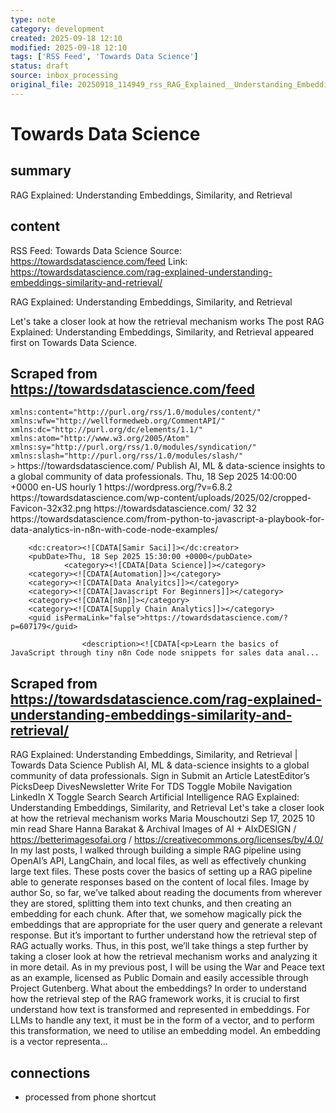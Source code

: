 ```yaml
---
type: note
category: development
created: 2025-09-18 12:10
modified: 2025-09-18 12:10
tags: ['RSS Feed', 'Towards Data Science']
status: draft
source: inbox_processing
original_file: 20250918_114949_rss_RAG_Explained__Understanding_Embeddings__Similarit.txt
---
```


# Towards Data Science

## summary
RAG Explained: Understanding Embeddings, Similarity, and Retrieval

## content
RSS Feed: Towards Data Science
Source: https://towardsdatascience.com/feed
Link: https://towardsdatascience.com/rag-explained-understanding-embeddings-similarity-and-retrieval/

RAG Explained: Understanding Embeddings, Similarity, and Retrieval

Let's take a closer look at how the retrieval mechanism works The post RAG Explained: Understanding Embeddings, Similarity, and Retrieval appeared first on Towards Data Science.

## Scraped from https://towardsdatascience.com/feed
<?xml version="1.0" encoding="UTF-8"?><rss version="2.0"
	xmlns:content="http://purl.org/rss/1.0/modules/content/"
	xmlns:wfw="http://wellformedweb.org/CommentAPI/"
	xmlns:dc="http://purl.org/dc/elements/1.1/"
	xmlns:atom="http://www.w3.org/2005/Atom"
	xmlns:sy="http://purl.org/rss/1.0/modules/syndication/"
	xmlns:slash="http://purl.org/rss/1.0/modules/slash/"
	>

<channel>
	<title>Towards Data Science</title>
	<atom:link href="https://towardsdatascience.com/feed/" rel="self" type="application/rss+xml" />
	<link>https://towardsdatascience.com/</link>
	<description>Publish AI, ML &#38; data-science insights to a global community of data professionals.</description>
	<lastBuildDate>Thu, 18 Sep 2025 14:00:00 +0000</lastBuildDate>
	<language>en-US</language>
	<sy:updatePeriod>
	hourly	</sy:updatePeriod>
	<sy:updateFrequency>
	1	</sy:updateFrequency>
	<generator>https://wordpress.org/?v=6.8.2</generator>

<image>
	<url>https://towardsdatascience.com/wp-content/uploads/2025/02/cropped-Favicon-32x32.png</url>
	<title>Towards Data Science</title>
	<link>https://towardsdatascience.com/</link>
	<width>32</width>
	<height>32</height>
</image> 
	<item>
		<title>From Python to JavaScript: A Playbook for Data Analytics in n8n with Code Node Examples</title>
		<link>https://towardsdatascience.com/from-python-to-javascript-a-playbook-for-data-analytics-in-n8n-with-code-node-examples/</link>
		
		<dc:creator><![CDATA[Samir Saci]]></dc:creator>
		<pubDate>Thu, 18 Sep 2025 15:30:00 +0000</pubDate>
				<category><![CDATA[Data Science]]></category>
		<category><![CDATA[Automation]]></category>
		<category><![CDATA[Data Analyitcs]]></category>
		<category><![CDATA[Javascript For Beginners]]></category>
		<category><![CDATA[n8n]]></category>
		<category><![CDATA[Supply Chain Analytics]]></category>
		<guid isPermaLink="false">https://towardsdatascience.com/?p=607179</guid>

					<description><![CDATA[<p>Learn the basics of JavaScript through tiny n8n Code node snippets for sales data anal...


## Scraped from https://towardsdatascience.com/rag-explained-understanding-embeddings-similarity-and-retrieval/
RAG Explained: Understanding Embeddings, Similarity, and Retrieval | Towards Data Science Publish AI, ML &amp; data-science insights to a global community of data professionals. Sign in Submit an Article LatestEditor’s PicksDeep DivesNewsletter Write For TDS Toggle Mobile Navigation LinkedIn X Toggle Search Search Artificial Intelligence RAG Explained: Understanding Embeddings, Similarity, and Retrieval Let&#039;s take a closer look at how the retrieval mechanism works Maria Mouschoutzi Sep 17, 2025 10 min read Share Hanna Barakat &amp; Archival Images of AI + AIxDESIGN / https://betterimagesofai.org / https://creativecommons.org/licenses/by/4.0/ In my last posts, I walked through building a simple RAG pipeline using OpenAI’s API, LangChain, and local files, as well as effectively chunking large text files. These posts cover the basics of setting up a RAG pipeline able to generate responses based on the content of local files. Image by author So, so far, we’ve talked about reading the documents from wherever they are stored, splitting them into text chunks, and then creating an embedding for each chunk. After that, we somehow magically pick the embeddings that are appropriate for the user query and generate a relevant response. But it’s important to further understand how the retrieval step of RAG actually works. Thus, in this post, we’ll take things a step further by taking a closer look at how the retrieval mechanism works and analyzing it in more detail. As in my previous post, I will be using the War and Peace text as an example, licensed as Public Domain and easily accessible through Project Gutenberg. What about the embeddings? In order to understand how the retrieval step of the RAG framework works, it is crucial to first understand how text is transformed and represented in embeddings. For LLMs to handle any text, it must be in the form of a vector, and to perform this transformation, we need to utilise an embedding model. An embedding is a vector representa...


## connections
- processed from phone shortcut

